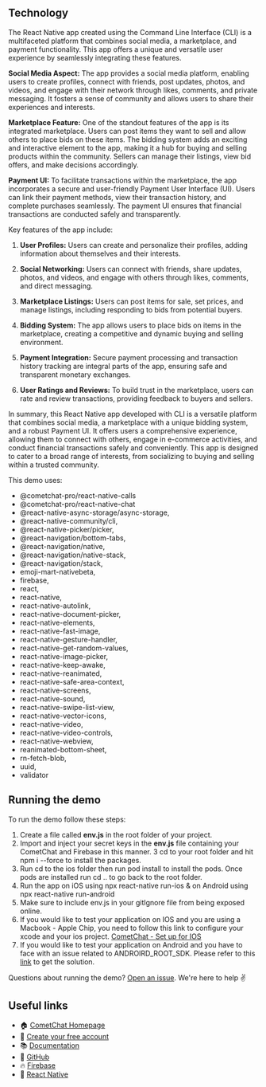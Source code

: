 
## Technology


The React Native app created using the Command Line Interface (CLI) is a multifaceted platform that combines social media, a marketplace, and payment functionality. This app offers a unique and versatile user experience by seamlessly integrating these features.

**Social Media Aspect:**
The app provides a social media platform, enabling users to create profiles, connect with friends, post updates, photos, and videos, and engage with their network through likes, comments, and private messaging. It fosters a sense of community and allows users to share their experiences and interests.

**Marketplace Feature:**
One of the standout features of the app is its integrated marketplace. Users can post items they want to sell and allow others to place bids on these items. The bidding system adds an exciting and interactive element to the app, making it a hub for buying and selling products within the community. Sellers can manage their listings, view bid offers, and make decisions accordingly.

**Payment UI:**
To facilitate transactions within the marketplace, the app incorporates a secure and user-friendly Payment User Interface (UI). Users can link their payment methods, view their transaction history, and complete purchases seamlessly. The payment UI ensures that financial transactions are conducted safely and transparently.

Key features of the app include:

1. **User Profiles:** Users can create and personalize their profiles, adding information about themselves and their interests.

2. **Social Networking:** Users can connect with friends, share updates, photos, and videos, and engage with others through likes, comments, and direct messaging.

3. **Marketplace Listings:** Users can post items for sale, set prices, and manage listings, including responding to bids from potential buyers.

4. **Bidding System:** The app allows users to place bids on items in the marketplace, creating a competitive and dynamic buying and selling environment.

5. **Payment Integration:** Secure payment processing and transaction history tracking are integral parts of the app, ensuring safe and transparent monetary exchanges.

6. **User Ratings and Reviews:** To build trust in the marketplace, users can rate and review transactions, providing feedback to buyers and sellers.

In summary, this React Native app developed with CLI is a versatile platform that combines social media, a marketplace with a unique bidding system, and a robust Payment UI. It offers users a comprehensive experience, allowing them to connect with others, engage in e-commerce activities, and conduct financial transactions safely and conveniently. This app is designed to cater to a broad range of interests, from socializing to buying and selling within a trusted community.

This demo uses:

- @cometchat-pro/react-native-calls
- @cometchat-pro/react-native-chat
- @react-native-async-storage/async-storage,
- @react-native-community/cli,
- @react-native-picker/picker,
- @react-navigation/bottom-tabs,
- @react-navigation/native,
- @react-navigation/native-stack,
- @react-navigation/stack,
- emoji-mart-nativebeta,
- firebase,
- react,
- react-native,
- react-native-autolink,
- react-native-document-picker,
- react-native-elements,
- react-native-fast-image,
- react-native-gesture-handler,
- react-native-get-random-values,
- react-native-image-picker,
- react-native-keep-awake,
- react-native-reanimated,
- react-native-safe-area-context,
- react-native-screens,
- react-native-sound,
- react-native-swipe-list-view,
- react-native-vector-icons,
- react-native-video,
- react-native-video-controls,
- react-native-webview,
- reanimated-bottom-sheet,
- rn-fetch-blob,
- uuid,
- validator

## Running the demo

To run the demo follow these steps:
1. Create a file called **env.js** in the root folder of your project.
2. Import and inject your secret keys in the **env.js** file containing your CometChat and Firebase in this manner.
3 cd to your root folder and hit npm i --force to install the packages.
4. Run cd to the ios folder then run pod install to install the pods. Once pods are installed run cd .. to go back to the root folder.
5. Run the app on iOS using npx react-native run-ios & on Android using npx react-native run-android
6. Make sure to include env.js in your gitIgnore file from being exposed online.
7. If you would like to test your application on IOS and you are using a Macbook - Apple Chip, you need to follow this link to configure your xcode and your ios project. [CometChat - Set up for IOS](https://prodocs.cometchat.com/docs/ios-setup)
8. If you would like to test your application on Android and you have to face with an issue related to ANDROIRD_ROOT_SDK. Please refer to this [link](https://stackoverflow.com/questions/27620262/sdk-location-not-found-define-location-with-sdk-dir-in-the-local-properties-fil) to get the solution.

Questions about running the demo? [Open an issue](https://github.com/hieptl/react-native-gifted-chat-app/issues). We're here to help ✌️

## Useful links

- 🏠 [CometChat Homepage](https://app.cometchat.com/signup)
- 🚀 [Create your free account](https://app.cometchat.com/apps)
- 📚 [Documentation](https://www.cometchat.com/docs/home/welcome)
- 👾 [GitHub](https://www.github.com/cometchat-pro)
- 🔥 [Firebase](https://console.firebase.google.com)
- 🔷 [React Native](https://reactnative.dev)
